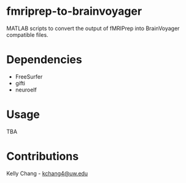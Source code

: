 # fmriprep-to-brainvoyager
MATLAB scripts to convert the output of fMRIPrep into BrainVoyager compatible files.

# Dependencies 

* FreeSurfer
* gifti
* neuroelf

# Usage

TBA

# Contributions

Kelly Chang - kchang4@uw.edu
